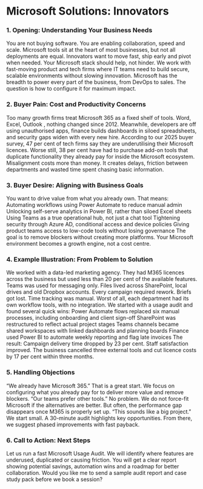 # Microsoft Solutions: Innovators
### 1. Opening: Understanding Your Business Needs
You are not buying software. You are enabling collaboration, speed and scale. Microsoft tools sit at the heart of most businesses, but not all deployments are equal. Innovators want to move fast, ship early and pivot when needed. Your Microsoft stack should help, not hinder.
We work with fast-moving product and tech firms where IT teams need to build secure, scalable environments without slowing innovation. Microsoft has the breadth to power every part of the business, from DevOps to sales. The question is how to configure it for maximum impact.
### 2. Buyer Pain: Cost and Productivity Concerns
Too many growth firms treat Microsoft 365 as a fixed shelf of tools. Word, Excel, Outlook ,  nothing changed since 2012. Meanwhile, developers are off using unauthorised apps, finance builds dashboards in siloed spreadsheets, and security gaps widen with every new hire.
According to our 2025 buyer survey, 47 per cent of tech firms say they are underutilising their Microsoft licences. Worse still, 38 per cent have had to purchase add-on tools that duplicate functionality they already pay for inside the Microsoft ecosystem.
Misalignment costs more than money. It creates delays, friction between departments and wasted time spent chasing basic information.
### 3. Buyer Desire: Aligning with Business Goals
You want to drive value from what you already own. That means:
Automating workflows using Power Automate to reduce manual admin
Unlocking self-serve analytics in Power BI, rather than siloed Excel sheets
Using Teams as a true operational hub, not just a chat tool
Tightening security through Azure AD, conditional access and device policies
Giving product teams access to low-code tools without losing governance
The goal is to remove blockers without creating more platforms. Your Microsoft environment becomes a growth engine, not a cost centre.
### 4. Example Illustration: From Problem to Solution
We worked with a data-led marketing agency. They had M365 licences across the business but used less than 20 per cent of the available features. Teams was used for messaging only. Files lived across SharePoint, local drives and old Dropbox accounts.
Every campaign required rework. Briefs got lost. Time tracking was manual. Worst of all, each department had its own workflow tools, with no integration.
We started with a usage audit and found several quick wins:
Power Automate flows replaced six manual processes, including onboarding and client sign-off
SharePoint was restructured to reflect actual project stages
Teams channels became shared workspaces with linked dashboards and planning boards
Finance used Power BI to automate weekly reporting and flag late invoices
The result: Campaign delivery time dropped by 23 per cent. Staff satisfaction improved. The business cancelled three external tools and cut licence costs by 17 per cent within three months.
### 5. Handling Objections
“We already have Microsoft 365.”
That is a great start. We focus on configuring what you already pay for to deliver more value and remove blockers.
“Our teams prefer other tools.”
No problem. We do not force-fit Microsoft if the alternatives are better. But often, the performance gap disappears once M365 is properly set up.
“This sounds like a big project.”
We start small. A 30-minute audit highlights key opportunities. From there, we suggest phased improvements with fast payback.
### 6. Call to Action: Next Steps
Let us run a fast Microsoft Usage Audit. We will identify where features are underused, duplicated or causing friction. You will get a clear report showing potential savings, automation wins and a roadmap for better collaboration.
Would you like me to send a sample audit report and case study pack before we book a session?
